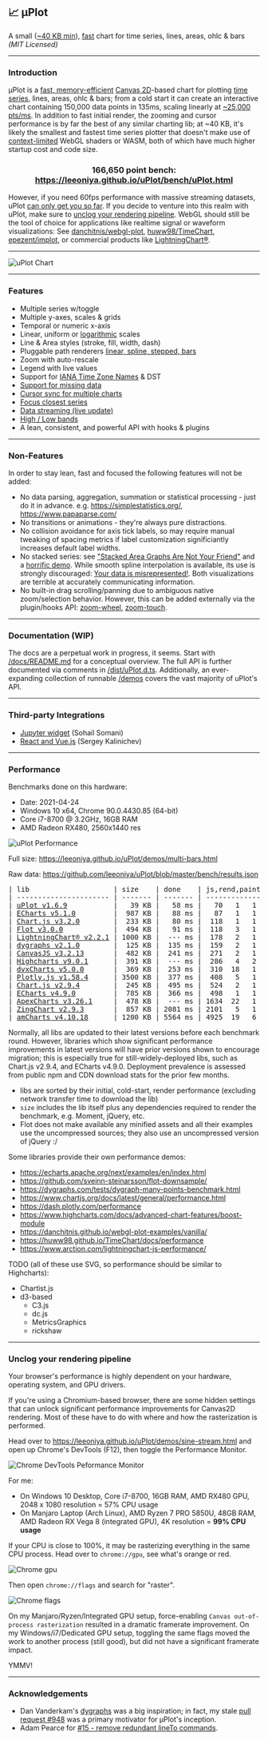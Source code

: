 ## 📈 μPlot

A small ([~40 KB min](https://github.com/leeoniya/uPlot/tree/master/dist/uPlot.iife.min.js)), [fast](#performance) chart for time series, lines, areas, ohlc & bars _(MIT Licensed)_

---
### Introduction

μPlot is a [fast, memory-efficient](#performance) [Canvas 2D](https://developer.mozilla.org/en-US/docs/Web/API/CanvasRenderingContext2D)-based chart for plotting [time series](https://en.wikipedia.org/wiki/Time_series), lines, areas, ohlc & bars; from a cold start it can create an interactive chart containing 150,000 data points in 135ms, scaling linearly at [~25,000 pts/ms](https://leeoniya.github.io/uPlot/bench/uPlot-10M.html). In addition to fast initial render, the zooming and cursor performance is by far the best of any similar charting lib; at ~40 KB, it's likely the smallest and fastest time series plotter that doesn't make use of [context-limited](https://bugs.chromium.org/p/chromium/issues/detail?id=771792) WebGL shaders or WASM, both of which have much higher startup cost and code size.

<h3 align="center">166,650 point bench: <a href="https://leeoniya.github.io/uPlot/bench/uPlot.html">https://leeoniya.github.io/uPlot/bench/uPlot.html</a></h3>

However, if you need 60fps performance with massive streaming datasets, uPlot [can only get you so far](https://huww98.github.io/TimeChart/docs/performance).
If you decide to venture into this realm with uPlot, make sure to [unclog your rendering pipeline](#unclog-your-rendering-pipeline).
WebGL should still be the tool of choice for applications like realtime signal or waveform visualizations:
See [danchitnis/webgl-plot](https://github.com/danchitnis/webgl-plot), [huww98/TimeChart](https://github.com/huww98/TimeChart), [epezent/implot](https://github.com/epezent/implot), or commercial products like [LightningChart®](https://www.arction.com/lightningchart-js/).

---
![uPlot Chart](uPlot.png "uPlot Chart")

---
### Features

- Multiple series w/toggle
- Multiple y-axes, scales & grids
- Temporal or numeric x-axis
- Linear, uniform or [logarithmic](https://leeoniya.github.io/uPlot/demos/log-scales.html) scales
- Line & Area styles (stroke, fill, width, dash)
- Pluggable path renderers [linear, spline, stepped, bars](https://leeoniya.github.io/uPlot/demos/line-paths.html)
- Zoom with auto-rescale
- Legend with live values
- Support for [IANA Time Zone Names](https://en.wikipedia.org/wiki/List_of_tz_database_time_zones) & DST
- [Support for missing data](https://leeoniya.github.io/uPlot/demos/missing-data.html)
- [Cursor sync for multiple charts](https://leeoniya.github.io/uPlot/demos/sync-cursor.html)
- [Focus closest series](https://leeoniya.github.io/uPlot/demos/focus-cursor.html)
- [Data streaming (live update)](https://leeoniya.github.io/uPlot/demos/stream-data.html)
- [High / Low bands](https://leeoniya.github.io/uPlot/demos/high-low-bands.html)
- A lean, consistent, and powerful API with hooks & plugins

---
### Non-Features

In order to stay lean, fast and focused the following features will not be added:

- No data parsing, aggregation, summation or statistical processing - just do it in advance. e.g. https://simplestatistics.org/, https://www.papaparse.com/
- No transitions or animations - they're always pure distractions.
- No collision avoidance for axis tick labels, so may require manual tweaking of spacing metrics if label customization significiantly increases default label widths.
- No stacked series: see ["Stacked Area Graphs Are Not Your Friend"](https://everydayanalytics.ca/2014/08/stacked-area-graphs-are-not-your-friend.html) and a [horrific demo](https://leeoniya.github.io/uPlot/demos/stacked-series.html). While smooth spline interpolation is available, its use is strongly discouraged: [Your data is misrepresented!](http://www.vizwiz.com/2011/12/when-you-use-smoothed-line-chart-your.html). Both visualizations are terrible at accurately communicating information.
- No built-in drag scrolling/panning due to ambiguous native zoom/selection behavior. However, this can be added externally via the plugin/hooks API: [zoom-wheel](https://leeoniya.github.io/uPlot/demos/zoom-wheel.html), [zoom-touch](https://leeoniya.github.io/uPlot/demos/zoom-touch.html).

---
### Documentation (WIP)

The docs are a perpetual work in progress, it seems.
Start with [/docs/README.md](https://github.com/leeoniya/uPlot/tree/master/docs) for a conceptual overview.
The full API is further documented via comments in [/dist/uPlot.d.ts](https://github.com/leeoniya/uPlot/blob/master/dist/uPlot.d.ts).
Additionally, an ever-expanding collection of runnable [/demos](https://leeoniya.github.io/uPlot/demos/index.html) covers the vast majority of uPlot's API.

---
### Third-party Integrations

- [Jupyter widget](https://github.com/sohailsomani/uplot_jupyter_widget) (Sohail Somani)
- [React and Vue.js](https://github.com/skalinichev/uplot-wrappers) (Sergey Kalinichev)

---
### Performance

Benchmarks done on this hardware:

- Date: 2021-04-24
- Windows 10 x64, Chrome 90.0.4430.85 (64-bit)
- Core i7-8700 @ 3.2GHz, 16GB RAM
- AMD Radeon RX480, 2560x1440 res

![uPlot Performance](perf.png "uPlot Performance")

Full size: https://leeoniya.github.io/uPlot/demos/multi-bars.html

Raw data: https://github.com/leeoniya/uPlot/blob/master/bench/results.json

<pre>
| lib                    | size    | done    | js,rend,paint,sys | heap peak,final | mousemove (10s)     |
| ---------------------- | ------- | ------- | ----------------- | --------------- | ------------------- |
| <a href="https://leeoniya.github.io/uPlot/bench/uPlot.html">uPlot v1.6.9</a>           |   39 KB |   58 ms |   70   1   1   38 |  20 MB   3 MB   |   65  159   88  103 |
| <a href="https://leeoniya.github.io/uPlot/bench/ECharts5.html">ECharts v5.1.0</a>         |  987 KB |   88 ms |   87   1   1   47 |  55 MB   5 MB   | 1463  284   84  521 |
| <a href="https://leeoniya.github.io/uPlot/bench/Chart.js3.html">Chart.js v3.2.0</a>        |  233 KB |   80 ms |  118   1   1   41 |  34 MB  11 MB   |  725   30   57 1467 |
| <a href="https://leeoniya.github.io/uPlot/bench/Flot.html">Flot v3.0.0</a>            |  494 KB |   91 ms |  118   3   1   55 |  46 MB  16 MB   | ---                 |
| <a href="https://leeoniya.github.io/uPlot/bench/LightningChart.html">LightningChart® v2.2.1</a> | 1000 KB |  --- ms |  178   2   1   42 |  61 MB  22 MB   | 5310   46   43  180 |
| <a href="https://leeoniya.github.io/uPlot/bench/dygraphs.html">dygraphs v2.1.0</a>        |  125 KB |  135 ms |  159   2   1   75 |  99 MB  44 MB   | 1087  162   74  205 |
| <a href="https://leeoniya.github.io/uPlot/bench/CanvasJS.html">CanvasJS v3.2.13</a>       |  482 KB |  241 ms |  271   2   1   66 |  52 MB  26 MB   |  961  256   76  195 |
| <a href="https://leeoniya.github.io/uPlot/bench/Highcharts.html">Highcharts v9.0.1</a>      |  391 KB |  --- ms |  286   4   2   42 | 108 MB  33 MB   |  840  301  132  155 |
| <a href="https://leeoniya.github.io/uPlot/bench/dvxCharts.html">dvxCharts v5.0.0</a>       |  369 KB |  253 ms |  310  18   1   51 |  60 MB  24 MB   |  674  442  148  145 |
| <a href="https://leeoniya.github.io/uPlot/bench/Plotly.js.html">Plotly.js v1.58.4</a>      | 3500 KB |  377 ms |  408   5   1   71 | 199 MB  46 MB   | 1087  114   29   82 |
| <a href="https://leeoniya.github.io/uPlot/bench/Chart.js2.html">Chart.js v2.9.4</a>        |  245 KB |  495 ms |  524   2   1   75 | 103 MB  54 MB   | 8397    5    6 1158 |
| <a href="https://leeoniya.github.io/uPlot/bench/ECharts4.html">ECharts v4.9.0</a>         |  785 KB |  366 ms |  498   1   1  581 | 224 MB  78 MB   | 2265   64   17 7551 |
| <a href="https://leeoniya.github.io/uPlot/bench/ApexCharts.html">ApexCharts v3.26.1</a>     |  478 KB |  --- ms | 1634  22   1   44 | 332 MB  70 MB   | 8611  646   99  154 |
| <a href="https://leeoniya.github.io/uPlot/bench/ZingChart.html">ZingChart v2.9.3</a>       |  857 KB | 2081 ms | 2101   5   1   38 | 191 MB 100 MB   | ---                 |
| <a href="https://leeoniya.github.io/uPlot/bench/amCharts.html">amCharts v4.10.18</a>      | 1200 KB | 5564 ms | 4925  19   6   67 | 695 MB 237 MB   | 1494  336  164  285 |
</pre>

Normally, all libs are updated to their latest versions before each benchmark round. However, libraries which show significant performance improvements in latest versions will have prior versions shown to encourage migration; this is especially true for still-widely-deployed libs, such as Chart.js v2.9.4, and ECharts v4.9.0. Deployment prevalence is assessed from public npm and CDN download stats for the prior few months.

- libs are sorted by their initial, cold-start, render performance (excluding network transfer time to download the lib)
- `size` includes the lib itself plus any dependencies required to render the benchmark, e.g. Moment, jQuery, etc.
- Flot does not make available any minified assets and all their examples use the uncompressed sources; they also use an uncompressed version of jQuery :/

Some libraries provide their own performance demos:

- https://echarts.apache.org/next/examples/en/index.html
- https://github.com/sveinn-steinarsson/flot-downsample/
- https://dygraphs.com/tests/dygraph-many-points-benchmark.html
- https://www.chartjs.org/docs/latest/general/performance.html
- https://dash.plotly.com/performance
- https://www.highcharts.com/docs/advanced-chart-features/boost-module
- https://danchitnis.github.io/webgl-plot-examples/vanilla/
- https://huww98.github.io/TimeChart/docs/performance
- https://www.arction.com/lightningchart-js-performance/

TODO (all of these use SVG, so performance should be similar to Highcharts):

- Chartist.js
- d3-based
  - C3.js
  - dc.js
  - MetricsGraphics
  - rickshaw

---
### Unclog your rendering pipeline

Your browser's performance is highly dependent on your hardware, operating system, and GPU drivers.

If you're using a Chromium-based browser, there are some hidden settings that can unlock significant performance improvements for Canvas2D rendering.
Most of these have to do with where and how the rasterization is performed.

Head over to https://leeoniya.github.io/uPlot/demos/sine-stream.html and open up Chrome's DevTools (F12), then toggle the Performance Monitor.

![Chrome DevTools Peformance Monitor](img/chrome-perf-monitor.png "Chrome DevTools Peformance Monitor")

For me:

- On Windows 10 Desktop, Core i7-8700, 16GB RAM, AMD RX480 GPU, 2048 x 1080 resolution = 57% CPU usage
- On Manjaro Laptop (Arch Linux), AMD Ryzen 7 PRO 5850U, 48GB RAM, AMD Radeon RX Vega 8 (integrated GPU), 4K resolution = **99% CPU usage**

If your CPU is close to 100%, it may be rasterizing everything in the same CPU process.
Head over to `chrome://gpu`, see what's orange or red.

![Chrome gpu](img/chrome-gpu.png "Chrome gpu")

Then open `chrome://flags` and search for "raster".

![Chrome flags](img/chrome-flags.png "Chrome flags")

On my Manjaro/Ryzen/Integrated GPU setup, force-enabling `Canvas out-of-process rasterization` resulted in a dramatic framerate improvement.
On my Windows/i7/Dedicated GPU setup, toggling the same flags moved the work to another process (still good), but did not have a significant framerate impact.

YMMV!

---
### Acknowledgements

- Dan Vanderkam's [dygraphs](https://github.com/danvk/dygraphs) was a big inspiration; in fact, my stale [pull request #948](https://github.com/danvk/dygraphs/pull/948) was a primary motivator for μPlot's inception.
- Adam Pearce for [#15 - remove redundant lineTo commands](https://github.com/leeoniya/uPlot/issues/15).
